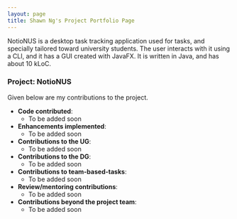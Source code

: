 ```yaml
---
layout: page
title: Shawn Ng's Project Portfolio Page
---
```


NotioNUS is a desktop task tracking application used for tasks, and specially tailored toward university students. The user interacts with it using a CLI, and it has a GUI created with JavaFX. It is written in Java, and has about 10 kLoC.

### Project: NotioNUS

Given below are my contributions to the project.

* **Code contributed**:
  * To be added soon
* **Enhancements implemented**: 
  * To be added soon
* **Contributions to the UG**: 
  * To be added soon
* **Contributions to the DG**: 
  * To be added soon
* **Contributions to team-based-tasks**: 
  * To be added soon
* **Review/mentoring contributions**: 
  * To be added soon
* **Contributions beyond the project team**: 
  * To be added soon